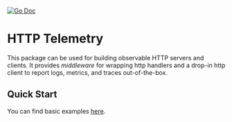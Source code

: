 [![Go Doc][godoc-image]][godoc-url]

# HTTP Telemetry

This package can be used for building observable HTTP servers and clients.
It provides _middleware_ for wrapping http handlers and a drop-in http client to report logs, metrics, and traces out-of-the-box.

## Quick Start

You can find basic examples [here](./example).


[godoc-url]: https://pkg.go.dev/github.com/gardenbed/basil/telemetry/http
[godoc-image]: https://pkg.go.dev/badge/github.com/gardenbed/basil/telemetry/http
